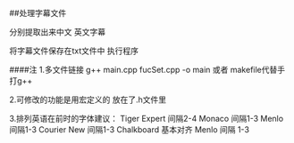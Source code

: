 ##处理字幕文件

分别提取出来中文 英文字幕 



将字幕文件保存在txt文件中 执行程序




####注
1.多文件链接 g++ main.cpp fucSet.cpp -o main 
或者 makefile代替手打g++

2.可修改的功能是用宏定义的 放在了.h文件里

3.排列英语在前时的字体建议：
    Tiger Expert   间隔2-4
    Monaco   间隔1-3
    Menlo 间隔1-3
    Courier New 间隔1-3
    Chalkboard 基本对齐
    Menlo 间隔 1-3
